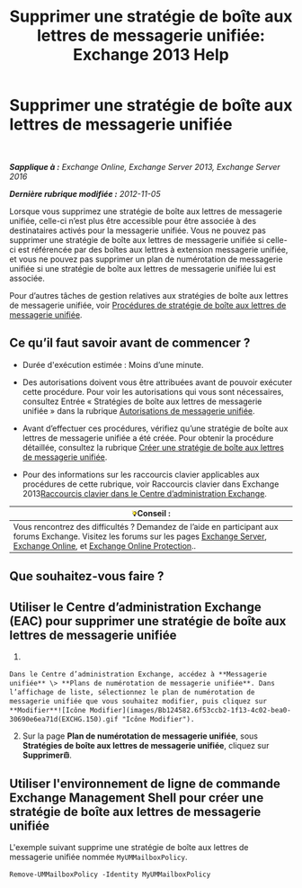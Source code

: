 ﻿---
title: 'Supprimer une stratégie de boîte aux lettres de messagerie unifiée: Exchange 2013 Help'
TOCTitle: Supprimer une stratégie de boîte aux lettres de messagerie unifiée
ms:assetid: c8758464-3c52-4dd3-b2a6-142a99bb0628
ms:mtpsurl: https://technet.microsoft.com/fr-fr/library/Bb124536(v=EXCHG.150)
ms:contentKeyID: 50555491
ms.date: 05/23/2018
mtps_version: v=EXCHG.150
ms.translationtype: MT
---

# Supprimer une stratégie de boîte aux lettres de messagerie unifiée

 

_**Sapplique à :** Exchange Online, Exchange Server 2013, Exchange Server 2016_

_**Dernière rubrique modifiée :** 2012-11-05_

Lorsque vous supprimez une stratégie de boîte aux lettres de messagerie unifiée, celle-ci n’est plus être accessible pour être associée à des destinataires activés pour la messagerie unifiée. Vous ne pouvez pas supprimer une stratégie de boîte aux lettres de messagerie unifiée si celle-ci est référencée par des boîtes aux lettres à extension messagerie unifiée, et vous ne pouvez pas supprimer un plan de numérotation de messagerie unifiée si une stratégie de boîte aux lettres de messagerie unifiée lui est associée.

Pour d’autres tâches de gestion relatives aux stratégies de boîte aux lettres de messagerie unifiée, voir [Procédures de stratégie de boîte aux lettres de messagerie unifiée](um-mailbox-policy-procedures-exchange-2013-help.md).

## Ce qu’il faut savoir avant de commencer ?

  - Durée d'exécution estimée : Moins d’une minute.

  - Des autorisations doivent vous être attribuées avant de pouvoir exécuter cette procédure. Pour voir les autorisations qui vous sont nécessaires, consultez Entrée « Stratégies de boîte aux lettres de messagerie unifiée » dans la rubrique [Autorisations de messagerie unifiée](unified-messaging-permissions-exchange-2013-help.md).

  - Avant d’effectuer ces procédures, vérifiez qu’une stratégie de boîte aux lettres de messagerie unifiée a été créée. Pour obtenir la procédure détaillée, consultez la rubrique [Créer une stratégie de boîte aux lettres de messagerie unifiée](create-a-um-mailbox-policy-exchange-2013-help.md).

  - Pour des informations sur les raccourcis clavier applicables aux procédures de cette rubrique, voir Raccourcis clavier dans Exchange 2013[Raccourcis clavier dans le Centre d’administration Exchange](keyboard-shortcuts-in-the-exchange-admin-center-exchange-online-protection-help.md).

<table>
<thead>
<tr class="header">
<th><img src="images/Bb125224.tip(EXCHG.150).gif" title="Conseil" alt="Conseil" />Conseil :</th>
</tr>
</thead>
<tbody>
<tr class="odd">
<td>Vous rencontrez des difficultés ? Demandez de l’aide en participant aux forums Exchange. Visitez les forums sur les pages <a href="https://go.microsoft.com/fwlink/p/?linkid=60612">Exchange Server</a>, <a href="https://go.microsoft.com/fwlink/p/?linkid=267542">Exchange Online</a>, et <a href="https://go.microsoft.com/fwlink/p/?linkid=285351">Exchange Online Protection</a>..</td>
</tr>
</tbody>
</table>


## Que souhaitez-vous faire ?

## Utiliser le Centre d’administration Exchange (EAC) pour supprimer une stratégie de boîte aux lettres de messagerie unifiée

1.  
    
    Dans le Centre d’administration Exchange, accédez à **Messagerie unifiée** \> **Plans de numérotation de messagerie unifiée**. Dans l’affichage de liste, sélectionnez le plan de numérotation de messagerie unifiée que vous souhaitez modifier, puis cliquez sur **Modifier**![Icône Modifier](images/Bb124582.6f53ccb2-1f13-4c02-bea0-30690e6ea71d(EXCHG.150).gif "Icône Modifier").

2.  Sur la page **Plan de numérotation de messagerie unifiée**, sous **Stratégies de boîte aux lettres de messagerie unifiée**, cliquez sur **Supprimer**![Icône Supprimer](images/Dd979797.14f639f6-61e8-4418-bbfb-0db14de9d2f5(EXCHG.150).gif "Icône Supprimer").

## Utiliser l'environnement de ligne de commande Exchange Management Shell pour créer une stratégie de boîte aux lettres de messagerie unifiée

L'exemple suivant supprime une stratégie de boîte aux lettres de messagerie unifiée nommée `MyUMMailboxPolicy`.

    Remove-UMMailboxPolicy -Identity MyUMMailboxPolicy

